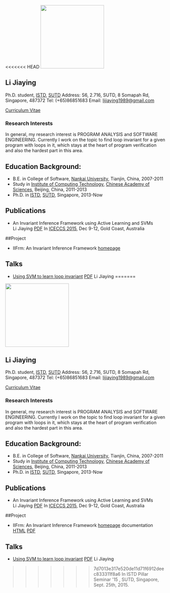 <<<<<<< HEAD
<img border="0" height="200" src="http://lijiaying.github.io/photo.jpg" />

## Li Jiaying
Ph.D. student, [ISTD](https://istd.sutd.edu.sg/), [SUTD](http://www.sutd.edu.sg/)
Address: S6, 2.716, SUTD, 8 Somapah Rd, Singapore, 487372
Tel: (+65)86851683
Email: lijiaying1989@gmail.com

[Curriculum Vitae](http://lijiaying.github.io/cv.pdf)

### Research Interests
In general, my research interest is PROGRAM ANALYSIS and SOFTWARE ENGINEERING. 
Currently I work on the topic to find loop invariant for a given program with loops in it, 
which stays at the heart of program verification and also the hardest part in this area.


## Education Background:
* B.E. in College of Software, [Nankai University](http://www.nankai.edu.cn), Tianjin, China, 2007-2011
* Study in [Institute of Computing Technology](http://english.ict.cas.cn/), [Chinese Academy of Sciences](http://english.cas.cn/), Beijing, China, 2011-2013
* Ph.D. in [ISTD](https://istd.sutd.edu.sg/), [SUTD](http://www.sutd.edu.sg/), Singapore, 2013-Now

## Publications
* An Invariant Inference Framework using Active Learning and SVMs  
Li Jiaying [PDF](http://lijiaying.github.io/PDF/AnInvariantInferenceFrameworkbyActiveLearningandSVMs.pdf)
In [ICECCS 2015](http://iceccs2015.monash.edu.au/2015/index.jsp), Dec 9-12, Gold Coast, Australia


##Project
* IIFrm: An Invariant Inference Framework [homepage](http://iifrm.github.io/)


## Talks
* [Using SVM to learn loop invariant](https://istd.sutd.edu.sg/news-events/event/seminar-series/using-svm-to-learn-loop-invariant/)
  [PDF](http://lijiaying.github.io/Talks/UsingSVMToLearnLoopInvariant.pdf)
  Li Jiaying
=======
<img border="0" height="200" src="http://lijiaying.github.io/photo.jpg" />

## Li Jiaying
Ph.D. student, [ISTD](https://istd.sutd.edu.sg/), [SUTD](http://www.sutd.edu.sg/)
Address: S6, 2.716, SUTD, 8 Somapah Rd, Singapore, 487372
Tel: (+65)86851683
Email: lijiaying1989@gmail.com

[Curriculum Vitae](http://lijiaying.github.io/cv.pdf)

### Research Interests
In general, my research interest is PROGRAM ANALYSIS and SOFTWARE ENGINEERING. 
Currently I work on the topic to find loop invariant for a given program with loops in it, 
which stays at the heart of program verification and also the hardest part in this area.


## Education Background:
* B.E. in College of Software, [Nankai University](http://www.nankai.edu.cn), Tianjin, China, 2007-2011
* Study in [Institute of Computing Technology](http://english.ict.cas.cn/), [Chinese Academy of Sciences](http://english.cas.cn/), Beijing, China, 2011-2013
* Ph.D. in [ISTD](https://istd.sutd.edu.sg/), [SUTD](http://www.sutd.edu.sg/), Singapore, 2013-Now

## Publications
* An Invariant Inference Framework using Active Learning and SVMs  
Li Jiaying [PDF](http://lijiaying.github.io/PDF/AnInvariantInferenceFrameworkbyActiveLearningandSVMs.pdf)
In [ICECCS 2015](http://iceccs2015.monash.edu.au/2015/index.jsp), Dec 9-12, Gold Coast, Australia


##Project
* IIFrm: An Invariant Inference Framework [homepage](http://iifrm.github.io/) 
  documentation [HTML](http://iifrm.github.io/doc/html/index.html) [PDF](http://iifrm.github.io/doc/latex/refman.pdf)


## Talks
* [Using SVM to learn loop invariant](https://istd.sutd.edu.sg/news-events/event/seminar-series/using-svm-to-learn-loop-invariant/)
  [PDF](http://lijiaying.github.io/Talks/UsingSVMToLearnLoopInvariant.pdf)
  Li Jiaying
>>>>>>> 7d7013e317e520de11d71f6912deec833311f8a6
  In ISTD Pillar Seminar '15 , SUTD, Singapore, Sept. 25th, 2015. 